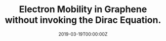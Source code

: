 ---
title: "Electron Mobility in Graphene without invoking the Dirac Equation."
authors:
- Ullal, C.K.
- Shi, J.
- Sundararaman, R.

#author_notes:
date: "2019-03-19T00:00:00Z"
doi: "10.1119/1.5092453"

# Publication type.
# Legend: 0 = Uncategorized; 1 = Conference paper; 2 = Journal article;
# 3 = Preprint / Working Paper; 4 = Report; 5 = Book; 6 = Book section;
# 7 = Thesis; 8 = Patent
publication_types: ["2"]

# Publication name and optional abbreviated publication name.
publication: "*American Journal of Physics*, **87**, 291"

---